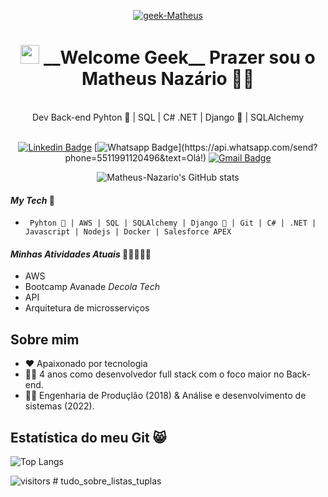 <p align = "center">
  <a href="https://www.linkedin.com/in/matheus-naz%C3%A1rio-676411b3/">
    <img src="https://i.ibb.co/1LyDXjc/geek-Matheus.png" alt="geek-Matheus" border="0" /></a>
</p>



<h1 align="center"> <img src="https://media.giphy.com/media/hvRJCLFzcasrR4ia7z/giphy.gif" width="30px">   __Welcome Geek__ Prazer sou o Matheus Nazário    👨‍🚀  </h1> <br/>
<div slyle = 'text-align: center' align = 'center'>
       Dev Back-end Pyhton 🐍  | SQL | C# .NET   |  Django 🤠  | SQLAlchemy 
</div>
<br/>
<div slyle = 'text-align: center' align = 'center'>

[![Linkedin Badge](https://img.shields.io/badge/-LinkedIn-blue?style=for-the-badge&logo=Linkedin&logoColor=white&link=https://www.linkedin.com/in/matheus-nazário-676411b3/)](https://www.linkedin.com/in/matheus-nazário-676411b3/)
[![Whatsapp Badge](https://img.shields.io/badge/-Whatsapp-4CA143?style=for-the-badge&labelColor=4CA143&logo=whatsapp&logoColor=white&link=https://api.whatsapp.com/send?phone=5511991120496&text=Olá!)](https://api.whatsapp.com/send?phone=5511991120496&text=Olá!)
[![Gmail Badge](https://img.shields.io/badge/-Gmail-c14438?style=for-the-badge&logo=Gmail&logoColor=white&link=mailto:matheus.nazario@aluno.faculdadeimpacta.com.br
)](mailto:matheus.nazario@aluno.faculdadeimpacta.com.br
)

</div>

<div slyle = 'text-align: center' align = 'center'>

![Matheus-Nazario's GitHub stats](https://github-readme-stats.vercel.app/api?username=Matheus-Nazario&hide=contribs,prs&theme=radical)

</div>

#### _My Tech_  🚀

- `  Pyhton 🐍 | AWS | SQL | SQLAlchemy | Django 🤠 | Git | C# | .NET | Javascript | Nodejs | Docker | Salesforce APEX `

#### _Minhas Atividades Atuais_ 👨‍🚀👨🏻‍💻 

- AWS
- Bootcamp Avanade *Decola Tech* 
- API
- Arquitetura de microsserviços


## Sobre mim

- ❤ Apaixonado por tecnologia 
- 👨‍💻 4 anos como desenvolvedor full stack com o foco maior no Back-end.
- 👨‍🎓 Engenharia de Produçlão (2018) & Análise e desenvolvimento de sistemas (2022).


## Estatística do meu Git 😸

![Top Langs](https://github-readme-stats.vercel.app/api/top-langs/?username=Matheus-Nazario&layout=compact&theme=radical)

![visitors](https://visitor-badge.glitch.me/badge?page_id=Matheus-Nazariopage.id)
                                                                                                                                                                    # tudo_sobre_listas_tuplas
